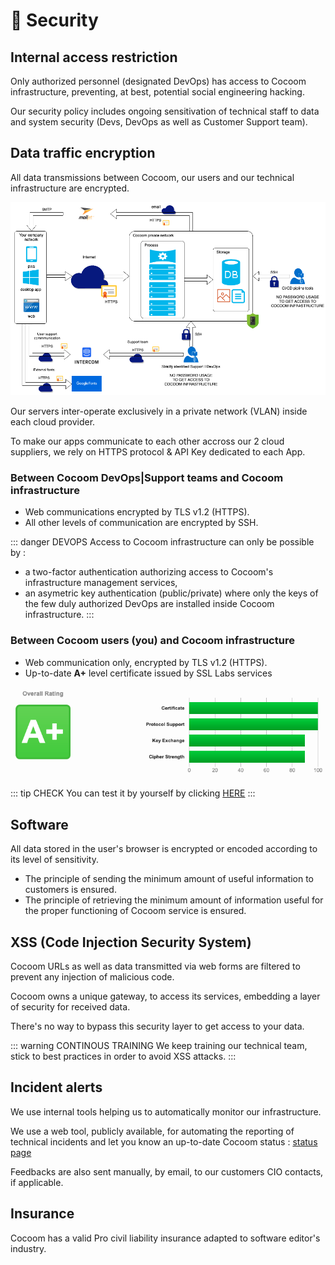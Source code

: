 # 🔐 Security

## Internal access restriction

Only authorized personnel (designated DevOps) has access to Cocoom infrastructure, preventing, at best, potential social engineering hacking.

Our security policy includes ongoing sensitivation of technical staff to data and system security (Devs, DevOps as well as Customer Support team).


## Data traffic encryption

All data transmissions between Cocoom, our users and our technical infrastructure are encrypted.

![Secured data transmission](/img/infra/infra_data-security.png)


Our servers inter-operate exclusively in a private network (VLAN) inside each cloud provider.

To make our apps communicate to each other accross our 2 cloud suppliers, we rely on HTTPS protocol & API Key dedicated to each App.


### Between Cocoom DevOps|Support teams and Cocoom infrastructure

- Web communications encrypted by TLS v1.2 (HTTPS).
- All other levels of communication are encrypted by SSH.

::: danger DEVOPS
Access to Cocoom infrastructure can only be possible by :

- a two-factor authentication authorizing access to Cocoom's infrastructure management services,
- an asymetric key authentication (public/private) where only the keys of the few duly authorized DevOps are installed inside Cocoom infrastructure.
:::

### Between Cocoom users (you) and Cocoom infrastructure

- Web communication only, encrypted by TLS v1.2 (HTTPS).
- Up-to-date **A+** level certificate issued by SSL Labs services

![SSLLabs rating](/img/infra/security_ssllabs-rating.png)

::: tip CHECK
You can test it by yourself by clicking [HERE](https://www.ssllabs.com/ssltest/analyze.html?d=acme.cocoom.com)
:::


## Software

All data stored in the user's browser is encrypted or encoded according to its level of sensitivity.

- The principle of sending the minimum amount of useful information to customers is ensured.
- The principle of retrieving the minimum amount of information useful for the proper functioning of Cocoom service is ensured.


## XSS (Code Injection Security System)

Cocoom URLs as well as data transmitted via web forms are filtered to prevent any injection of malicious code.

Cocoom owns a unique gateway, to access its services, embedding a layer of security for received data.

There's no way to bypass this security layer to get access to your data.

::: warning CONTINOUS TRAINING
We keep training our technical team, stick to best practices in order to avoid XSS attacks.
:::


## Incident alerts

We use internal tools helping us to automatically monitor our infrastructure.

We use a web tool, publicly available, for automating the reporting of technical incidents and let you know an up-to-date Cocoom status : [status page](https://status.cocoom.com)

Feedbacks are also sent manually, by email, to our customers CIO contacts, if applicable.


## Insurance

Cocoom has a valid Pro civil liability insurance adapted to software editor's industry.
